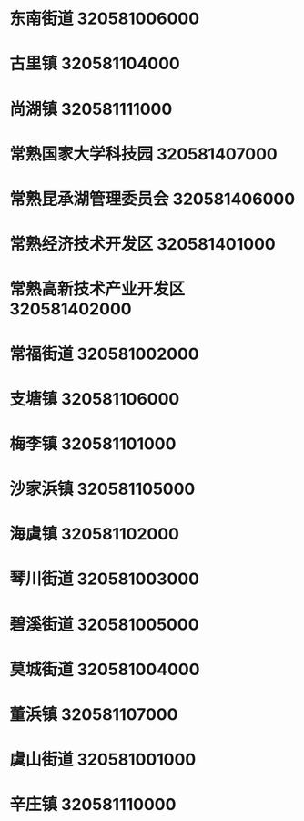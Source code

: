 # 东南街道 320581006000
# 古里镇 320581104000
# 尚湖镇 320581111000
# 常熟国家大学科技园 320581407000
# 常熟昆承湖管理委员会 320581406000
# 常熟经济技术开发区 320581401000
# 常熟高新技术产业开发区 320581402000
# 常福街道 320581002000
# 支塘镇 320581106000
# 梅李镇 320581101000
# 沙家浜镇 320581105000
# 海虞镇 320581102000
# 琴川街道 320581003000
# 碧溪街道 320581005000
# 莫城街道 320581004000
# 董浜镇 320581107000
# 虞山街道 320581001000
# 辛庄镇 320581110000
